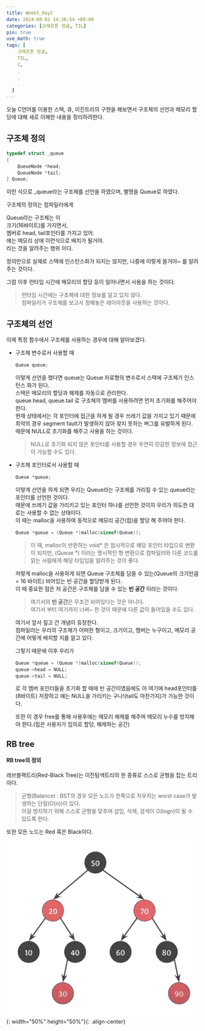 ```yaml
---
title: Week5_Day2
date: 2024-08-02 14:36:54 +09:00
categories: [크래프톤 정글, TIL]
pin: true
use_math: true
tags: [
    크래프톤 정글,
    TIL,
    C,
    .
    .
    .
  ]
---
```


오늘 C언어를 이용한 스택, 큐, 이진트리의 구현을 해보면서 구조체의 선언과 메모리 할당에 대해 새로 이해한 내용을 정리하려한다.

## 구조체 정의

```c
typedef struct _queue
{
	QueueNode *head;
	QueueNode *tail;
} Queue;
```

이런 식으로 \_queue라는 구조체를 선언을 하였으며, 별명을 Queue로 하였다.

구조체의 정의는 컴파일러에게

Queue라는 구조체는 이  
크기(16바이트)를 가지면서,  
멤버로 head, tail포인터를 가지고 있어.  
얘는 메모리 상에 이런식으로 배치가 될거야.  
라는 것을 알려주는 행위 이다.

정의만으로 실제로 스택에 인스턴스화가 되지는 않지만, 나중에 이렇게 쓸거야~ 를 알려주는 것이다.

그럼 이후 런타임 시간에 메모리의 할당 등이 일어나면서 사용을 하는 것이다.

> 런타임 시간에는 구조체에 대한 정보를 알고 있지 않다.  
> 컴파일러가 구조체를 보고서 정해놓은 레이아웃을 사용하는 것이다.

## 구조체의 선언

이제 특정 함수에서 구조체를 사용하는 경우에 대해 알아보겠다.

- 구조체 변수로서 사용할 때

  ```c
  Queue queue;
  ```

  이렇게 선언을 했다면 queue는 Queue 자료형의 변수로서 스택에 구조체가 인스턴스 화가 된다.  
  스택은 메모리의 할당과 해제를 자동으로 관리한다.  
  queue.head, queue.tail 로 구조체의 멤버를 사용하려면 먼저 초기화를 해주어야 한다.  
  현재 상태에서는 각 포인터에 접근을 하게 될 경우 쓰레기 값을 가지고 있기 때문에 최악의 경우 segment fault가 발생하지 않아 찾지 못하는 버그를 유발하게 된다.  
  때문에 NULL로 초기화를 해주고 사용을 하는 것이다.

  > NULL로 초기화 되지 않은 포인터를 사용할 경우 우연히 민감한 정보에 접근이 가능할 수도 있다.

- 구조체 포인터로서 사용할 때

  ```c
  Queue *queue;
  ```

  이렇게 선언을 하게 되면 우리는 Queue라는 구조체를 가리킬 수 있는 queue라는 포인터를 선언한 것이다.  
  때문에 쓰레기 값을 가리키고 있는 포인터 하나를 선언한 것이지 우리가 의도한 대로는 사용할 수 없는 상태이다.  
  이 때는 malloc을 사용하여 동적으로 메모리 공간(힙)을 할당 해 주어야 한다.

  ```c
  Queue *queue = (Queue *)malloc(sizeof(Queue));
  ```

  > 이 때, malloc이 반환하는 void* 은 암시적으로 해당 포인터 타입으로 변환이 되지만, (Queue *) 이라는 명시적인 형 변환으로 컴파일러와 다른 코드를 읽는 사람에게 해당 타입임을 알려주는 것이 좋다.

  저렇게 malloc을 사용하게 되면 Queue 구조체를 담을 수 있는(Queue의 크기만큼 = 16 바이트) 비어있는 빈 공간을 할당받게 된다.  
  이 때 중요한 점은 저 공간은 구조체를 담을 수 있는 **빈 공간** 이라는 것이다.

  > 여기서의 **빈 공간**은 무조건 비어있다는 것은 아니다.  
  > 여기서 부터 여기까지 너써~ 한 것이 때문에 다른 값이 들어있을 수도 있다.

  여기서 앞서 짚고 간 개념이 등장한다.  
  컴파일러는 우리의 구조체가 어떠한 형이고, 크기이고, 멤버는 누구이고, 메모리 공간에 어떻게 배치할 지를 알고 있다.

  그렇기 때문에 이후 우리가

  ```c
  Queue *queue = (Queue *)malloc(sizeof(Queue));
  queue->head = NULL;
  queue->tail = NULL;
  ```

  로 각 멤버 포인터들을 초기화 할 때에 빈 공간이였음에도 아 여기에 head포인터를(8바이트) 저장하고 얘는 NULL을 가리키는 구나!(tail도 마찬가지)가 가능한 것이다.

  또한 이 경우 free를 통해 사용후에는 메모리 해제를 해주며 메모리 누수를 방지해야 한다.(힙은 사용자가 임의로 할당, 해제하는 공간)

## RB tree

#### RB tree의 정의

레브블랙트리(Red-Black Tree)는 이진탐색트리의 한 종류로 스스로 균형을 잡는 트리이다.

> 균형(Balance) : BST의 경우 모든 노드가 한쪽으로 치우치는 worst case가 발생하는 단점(O(n))이 있다.  
> 이걸 방지하기 위해 스스로 균형을 맞추며 삽입, 삭제, 검색이 O(logn)이 될 수 있도록 한다.

또한 모든 노드는 Red 혹은 Black이다.

![image](../assets/img/post_img/20240802/RB_tree.png){: width="50%" height="50%"}{: .align-center}
